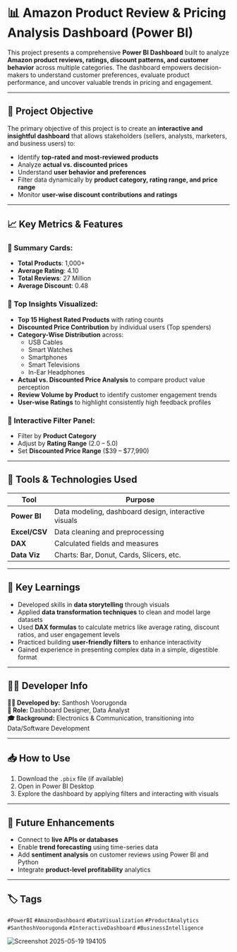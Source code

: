 # 📊 Amazon Product Review & Pricing Analysis Dashboard (Power BI)

This project presents a comprehensive **Power BI Dashboard** built to analyze **Amazon product reviews, ratings, discount patterns, and customer behavior** across multiple categories. The dashboard empowers decision-makers to understand customer preferences, evaluate product performance, and uncover valuable trends in pricing and engagement.

---

## 📌 Project Objective

The primary objective of this project is to create an **interactive and insightful dashboard** that allows stakeholders (sellers, analysts, marketers, and business users) to:

- Identify **top-rated and most-reviewed products**
- Analyze **actual vs. discounted prices**
- Understand **user behavior and preferences**
- Filter data dynamically by **product category, rating range, and price range**
- Monitor **user-wise discount contributions and ratings**

---

## 📈 Key Metrics & Features

### 🔹 Summary Cards:
- **Total Products**: 1,000+
- **Average Rating**: 4.10
- **Total Reviews**: 27 Million
- **Average Discount**: 0.48

### 🔹 Top Insights Visualized:
- **Top 15 Highest Rated Products** with rating counts
- **Discounted Price Contribution** by individual users (Top spenders)
- **Category-Wise Distribution** across:
  - USB Cables
  - Smart Watches
  - Smartphones
  - Smart Televisions
  - In-Ear Headphones
- **Actual vs. Discounted Price Analysis** to compare product value perception
- **Review Volume by Product** to identify customer engagement trends
- **User-wise Ratings** to highlight consistently high feedback profiles

### 🔹 Interactive Filter Panel:
- Filter by **Product Category**
- Adjust by **Rating Range** (2.0 – 5.0)
- Set **Discounted Price Range** ($39 – $77,990)

---

## 💼 Tools & Technologies Used

| Tool         | Purpose                         |
|--------------|----------------------------------|
| **Power BI** | Data modeling, dashboard design, interactive visuals |
| **Excel/CSV** | Data cleaning and preprocessing |
| **DAX**      | Calculated fields and measures |
| **Data Viz** | Charts: Bar, Donut, Cards, Slicers, etc. |

---

## 📌 Key Learnings

- Developed skills in **data storytelling** through visuals
- Applied **data transformation techniques** to clean and model large datasets
- Used **DAX formulas** to calculate metrics like average rating, discount ratios, and user engagement levels
- Practiced building **user-friendly filters** to enhance interactivity
- Gained experience in presenting complex data in a simple, digestible format

---

## 🧑‍💻 Developer Info

**👨‍💻 Developed by:** Santhosh Voorugonda  
**🔧 Role:** Dashboard Designer, Data Analyst  
**🎓 Background:** Electronics & Communication, transitioning into Data/Software Development

---

## 📥 How to Use

1. Download the `.pbix` file (if available)
2. Open in Power BI Desktop
3. Explore the dashboard by applying filters and interacting with visuals
---

## 🚀 Future Enhancements

- Connect to **live APIs or databases**
- Enable **trend forecasting** using time-series data
- Add **sentiment analysis** on customer reviews using Power BI and Python
- Integrate **product-level profitability** analytics

---

## 🏷️ Tags

`#PowerBI` `#AmazonDashboard` `#DataVisualization` `#ProductAnalytics` `#SanthoshVoorugonda` `#InteractiveDashboard` `#BusinessIntelligence`

![Screenshot 2025-05-19 194105](https://github.com/user-attachments/assets/b2ae1f22-d351-4e94-a202-aa6f1bf64a36)
